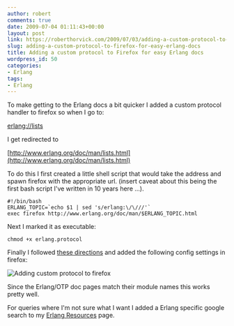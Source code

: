 ```yaml
---
author: robert
comments: true
date: 2009-07-04 01:11:43+00:00
layout: post
link: https://roberthorvick.com/2009/07/03/adding-a-custom-protocol-to-firefox-for-easy-erlang-docs/
slug: adding-a-custom-protocol-to-firefox-for-easy-erlang-docs
title: Adding a custom protocol to Firefox for easy Erlang docs
wordpress_id: 50
categories:
- Erlang
tags:
- Erlang
---
```


To make getting to the Erlang docs a bit quicker I added a custom protocol handler to firefox so when I go to:

[erlang://lists](erlang://lists)

I get redirected to

[http://www.erlang.org/doc/man/lists.html](http://www.erlang.org/doc/man/lists.html)

To do this I first created a little shell script that would take the address and spawn firefox with the appropriate url.  (insert caveat about this being the first bash script I've written in 10 years here ...).

    
    #!/bin/bash
    ERLANG_TOPIC=`echo $1 | sed 's/erlang:\/\///'`
    exec firefox http://www.erlang.org/doc/man/$ERLANG_TOPIC.html


Next I marked it as executable:

    
    chmod +x erlang.protocol


Finally I followed [these directions](http://kb.mozillazine.org/Register_protocol) and added the following config settings in firefox:

![Adding custom protocol to firefox](http://www.roberthorvick.com/wp-content/uploads/2009/07/aboutconfig.png)

Since the Erlang/OTP doc pages match their module names this works pretty well.

For queries where I'm not sure what I want I added a Erlang specific google search to my [Erlang Resources](http://www.roberthorvick.com/erlang-resources/) page.
